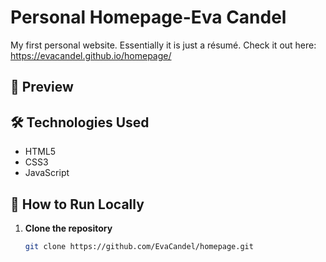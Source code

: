 # Personal Homepage-Eva Candel
My first personal website. Essentially it is just a résumé.
Check it out here: https://evacandel.github.io/homepage/

## 📸 Preview


## 🛠️ Technologies Used

- HTML5  
- CSS3
- JavaScript

## 🧪 How to Run Locally

1. **Clone the repository**
   ```bash
   git clone https://github.com/EvaCandel/homepage.git
